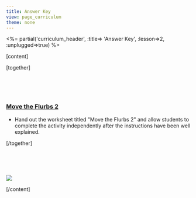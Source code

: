 ```yaml
---
title: Answer Key
view: page_curriculum
theme: none
---
```


<%= partial('curriculum_header', :title=> 'Answer Key', :lesson=>2, :unplugged=>true) %>

[content]

[together]

<br/><br/><br/>


### [Move the Flurbs 2](Key-Assessment2-MoveIt.pdf)
- Hand out the worksheet titled "Move the Flurbs 2" and allow students to complete the activity independently after the instructions have been well explained. 

[/together]

<!--(this is left in here as an example of how to include an image in Markdown)
![](binaryphoto.png) -->


<br/><br/><br/>

<a href="http://creativecommons.org/"><img src="https://code.org/curriculum/docs/k-5/creativeCommons.png" border="0"></a>



[/content]

<link rel="stylesheet" type="text/css" href="../docs/morestyle.css"/>